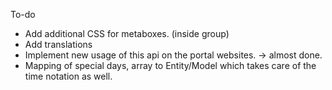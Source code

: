 To-do

- Add additional CSS for metaboxes. (inside group)
- Add translations
- Implement new usage of this api on the portal websites. -> almost done.
- Mapping of special days, array to Entity/Model which takes care of the time notation as well.
